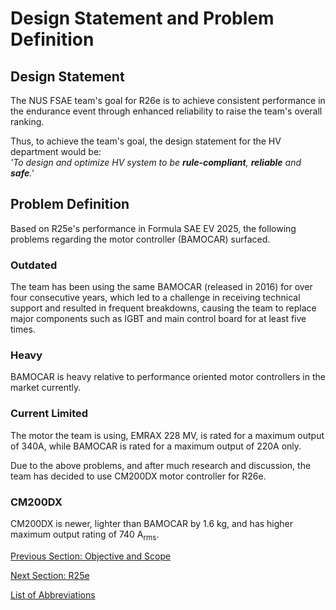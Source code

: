 # Design Statement and Problem Definition

## Design Statement
The NUS FSAE team's goal for R26e is to achieve consistent performance in the endurance event through enhanced reliability to raise the team's overall ranking.  

Thus, to achieve the team's goal, the design statement for the HV department would be:  
_'To design and optimize HV system to be **rule-compliant**, **reliable** and **safe**.'_

## Problem Definition
Based on R25e's performance in Formula SAE EV 2025, the following problems regarding the motor controller (BAMOCAR) surfaced.

### Outdated
The team has been using the same BAMOCAR (released in 2016) for over four consecutive years, which led to a challenge in receiving technical support and resulted in frequent breakdowns, causing the team to replace major components such as IGBT and main control board for at least five times.

### Heavy
BAMOCAR is heavy relative to performance oriented motor controllers in the market currently.

### Current Limited
The motor the team is using, EMRAX 228 MV, is rated for a maximum output of 340A, while BAMOCAR is rated for a maximum output of 220A only.

Due to the above problems, and after much research and discussion, the team has decided to use CM200DX motor controller for R26e.

### CM200DX

CM200DX is newer, lighter than BAMOCAR by 1.6 kg, and has higher maximum output rating of 740 A<sub>rms</sub>.  

[Previous Section: Objective and Scope](objective-and-scope.md)

[Next Section: R25e](./R25e/r25e.md)  

[List of Abbreviations](list-of-abbrev.md)